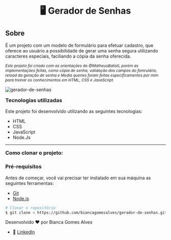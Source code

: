 <h1 align="center"> 🖥️ Gerador de Senhas </h1>

##  Sobre
<p> É um projeto com um modelo de formulário para efetuar cadastro, que oferece ao usuário a possibilidade de gerar uma senha segura utilizando caracteres especiais, faciliando a cópia da senha oferecida. </p> 

<span style="font-style: italic; font-size: 12px;"> 
Este projeto foi criado com as orientações do @MatheusBatisti, porém as implementações feitas, como cópia de senha, validação dos campos do fomrulário, reload da geração de senha e Media queries foram feitas especificamentes por mim para treinar os conhecimentos em HTML, CSS e JavaScript. </span>


![gerador-de-senhas](https://user-images.githubusercontent.com/81443381/232127003-6b789a5e-6149-454b-849f-eb689ce08ac7.png)


<h3 style="margin-top: 15px; font-weigth: bold">Tecnologias utilizadas</h3>
Este projeto foi desenvolvido utilizando as seguintes tecnologias:

- HTML
- CSS
- JavaScript
- Node.Js
---
<h3 style="margin-top: 15px; font-weigth: bold">Como clonar o projeto:</h3>

### Pré-requisitos 

Antes de começar, você vai precisar ter instalado em sua máquina as seguintes ferramentas:
- [Git](https://git-scm.com)
- [Node.js](https://node.js.org/en/)

```bash
# Clonar o repositório
$ git clone < https://github.com/biancagomesalves/gerador-de-senhas.git >

```


Desenvolvido ❤️ por Bianca Gomes Alves 
- 🔗 [LinkedIn](https://www.linkedin.com/in/bianca--gomes/)


